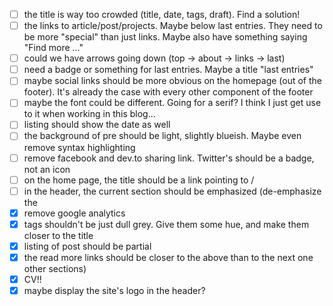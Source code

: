 - [ ] the title is way too crowded (title, date, tags, draft). Find a solution!
- [ ] the links to article/post/projects. Maybe below last entries. They need
  to be more "special" than just links. Maybe also have something saying "Find
  more ..."
- [ ] could we have arrows going down (top -> about -> links -> last)
- [ ] need a badge or something for last entries. Maybe a title "last entries"
- [ ] maybe social links should be more obvious on the homepage (out of the
  footer). It's already the case with every other component of the footer
- [ ] maybe the font could be different. Going for a serif? I think I just get
  use to it when working in this blog...
- [ ] listing should show the date as well
- [ ] the background of pre should be light, slightly blueish. Maybe even
  remove syntax highlighting
- [ ] remove facebook and dev.to sharing link. Twitter's should be a badge, not
  an icon
- [ ] on the home page, the title should be a link pointing to /
- [ ] in the header, the current section should be emphasized (de-emphasize the
- [x] remove google analytics
- [x] tags shouldn't be just dull grey. Give them some hue, and make them
  closer to the title
- [x] listing of post should be partial
- [x] the read more links should be closer to the above than to the next one
  other sections)
- [x] CV!!
- [x] maybe display the site's logo in the header?